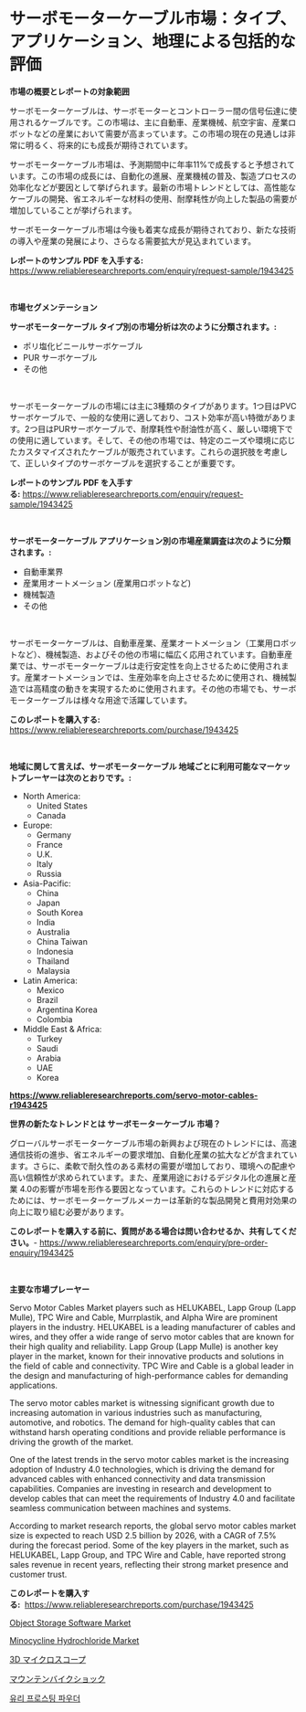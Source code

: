 <p><h1>サーボモーターケーブル市場：タイプ、アプリケーション、地理による包括的な評価</h1></p><p><strong>市場の概要とレポートの対象範囲</strong></p>
<p><p>サーボモーターケーブルは、サーボモーターとコントローラー間の信号伝達に使用されるケーブルです。この市場は、主に自動車、産業機械、航空宇宙、産業ロボットなどの産業において需要が高まっています。この市場の現在の見通しは非常に明るく、将来的にも成長が期待されています。</p><p>サーボモーターケーブル市場は、予測期間中に年率11%で成長すると予想されています。この市場の成長には、自動化の進展、産業機械の普及、製造プロセスの効率化などが要因として挙げられます。最新の市場トレンドとしては、高性能なケーブルの開発、省エネルギーな材料の使用、耐摩耗性が向上した製品の需要が増加していることが挙げられます。</p><p>サーボモーターケーブル市場は今後も着実な成長が期待されており、新たな技術の導入や産業の発展により、さらなる需要拡大が見込まれています。</p></p>
<p><strong>レポートのサンプル PDF を入手する:</strong> <a href="https://www.reliableresearchreports.com/enquiry/request-sample/1943425">https://www.reliableresearchreports.com/enquiry/request-sample/1943425</a></p>
<p>&nbsp;</p>
<p><strong>市場セグメンテーション</strong></p>
<p><strong>サーボモーターケーブル タイプ別の市場分析は次のように分類されます。:</strong></p>
<p><ul><li>ポリ塩化ビニールサーボケーブル</li><li>PUR サーボケーブル</li><li>その他</li></ul></p>
<p>&nbsp;</p>
<p><p>サーボモーターケーブルの市場には主に3種類のタイプがあります。1つ目はPVCサーボケーブルで、一般的な使用に適しており、コスト効率が高い特徴があります。2つ目はPURサーボケーブルで、耐摩耗性や耐油性が高く、厳しい環境下での使用に適しています。そして、その他の市場では、特定のニーズや環境に応じたカスタマイズされたケーブルが販売されています。これらの選択肢を考慮して、正しいタイプのサーボケーブルを選択することが重要です。</p></p>
<p><strong>レポートのサンプル PDF を入手する:</strong>&nbsp;<a href="https://www.reliableresearchreports.com/enquiry/request-sample/1943425">https://www.reliableresearchreports.com/enquiry/request-sample/1943425</a></p>
<p>&nbsp;</p>
<p><strong> サーボモーターケーブル アプリケーション別の市場産業調査は次のように分類されます。:</strong></p>
<p><ul><li>自動車業界</li><li>産業用オートメーション (産業用ロボットなど)</li><li>機械製造</li><li>その他</li></ul></p>
<p>&nbsp;</p>
<p><p>サーボモーターケーブルは、自動車産業、産業オートメーション（工業用ロボットなど）、機械製造、およびその他の市場に幅広く応用されています。自動車産業では、サーボモーターケーブルは走行安定性を向上させるために使用されます。産業オートメーションでは、生産効率を向上させるために使用され、機械製造では高精度の動きを実現するために使用されます。その他の市場でも、サーボモーターケーブルは様々な用途で活躍しています。</p></p>
<p><strong>このレポートを購入する:</strong>&nbsp; <a href="https://www.reliableresearchreports.com/purchase/1943425">https://www.reliableresearchreports.com/purchase/1943425</a></p>
<p>&nbsp;</p>
<p><strong>地域に関して言えば、サーボモーターケーブル 地域ごとに利用可能なマーケットプレーヤーは次のとおりです。:</strong></p>
<p><ul>
    <li>
        North America:
        <ul>
            <li>United States</li>
            <li>Canada</li>
        </ul>
    </li>
    <li>
        Europe:
        <ul>
            <li>Germany</li>
            <li>France</li>
            <li>U.K.</li>
            <li>Italy</li>
            <li>Russia</li>
        </ul>
    </li>
    <li>
        Asia-Pacific:
        <ul>
            <li>China</li>
            <li>Japan</li>
            <li>South Korea</li>
            <li>India</li>
            <li>Australia</li>
            <li>China Taiwan</li>
            <li>Indonesia</li>
            <li>Thailand</li>
            <li>Malaysia</li>
        </ul>
    </li>
    <li>
        Latin America:
        <ul>
            <li>Mexico</li>
            <li>Brazil</li>
            <li>Argentina Korea</li>
            <li>Colombia</li>
        </ul>
    </li>
    <li>
        Middle East & Africa:
        <ul>
            <li>Turkey</li>
            <li>Saudi</li>
            <li>Arabia</li>
            <li>UAE</li>
            <li>Korea</li>
        </ul>
    </li>
    </ul></p>
<p><strong><a href="https://www.reliableresearchreports.com/servo-motor-cables-r1943425">https://www.reliableresearchreports.com/servo-motor-cables-r1943425</a></strong>&nbsp;</p>
<p><strong>世界の新たなトレンドとは サーボモーターケーブル 市場？</strong></p>
<p><p>グローバルサーボモーターケーブル市場の新興および現在のトレンドには、高速通信技術の進歩、省エネルギーの要求増加、自動化産業の拡大などが含まれています。さらに、柔軟で耐久性のある素材の需要が増加しており、環境への配慮や高い信頼性が求められています。また、産業用途におけるデジタル化の進展と産業 4.0の影響が市場を形作る要因となっています。これらのトレンドに対応するためには、サーボモーターケーブルメーカーは革新的な製品開発と費用対効果の向上に取り組む必要があります。</p></p>
<p><strong>このレポートを購入する前に、質問がある場合は問い合わせるか、共有してください。</strong>- <a href="https://www.reliableresearchreports.com/enquiry/pre-order-enquiry/1943425">https://www.reliableresearchreports.com/enquiry/pre-order-enquiry/1943425</a></p>
<p>&nbsp;</p>
<p><strong>主要な市場プレーヤー</strong></p>
<p><p>Servo Motor Cables Market players such as HELUKABEL, Lapp Group (Lapp Mulle), TPC Wire and Cable, Murrplastik, and Alpha Wire are prominent players in the industry. HELUKABEL is a leading manufacturer of cables and wires, and they offer a wide range of servo motor cables that are known for their high quality and reliability. Lapp Group (Lapp Mulle) is another key player in the market, known for their innovative products and solutions in the field of cable and connectivity. TPC Wire and Cable is a global leader in the design and manufacturing of high-performance cables for demanding applications.</p><p>The servo motor cables market is witnessing significant growth due to increasing automation in various industries such as manufacturing, automotive, and robotics. The demand for high-quality cables that can withstand harsh operating conditions and provide reliable performance is driving the growth of the market.</p><p>One of the latest trends in the servo motor cables market is the increasing adoption of Industry 4.0 technologies, which is driving the demand for advanced cables with enhanced connectivity and data transmission capabilities. Companies are investing in research and development to develop cables that can meet the requirements of Industry 4.0 and facilitate seamless communication between machines and systems.</p><p>According to market research reports, the global servo motor cables market size is expected to reach USD 2.5 billion by 2026, with a CAGR of 7.5% during the forecast period. Some of the key players in the market, such as HELUKABEL, Lapp Group, and TPC Wire and Cable, have reported strong sales revenue in recent years, reflecting their strong market presence and customer trust.</p></p>
<p><strong>このレポートを購入する:</strong>&nbsp;&nbsp;<a href="https://www.reliableresearchreports.com/purchase/1943425">https://www.reliableresearchreports.com/purchase/1943425</a></p>
<p><p><a href="https://github.com/lataunyatinikmelvin59ilbd0dv/Market-Research-Report-List-2/blob/main/object-storage-software-market.md">Object Storage Software Market</a></p><p><a href="https://www.linkedin.com/pulse/minocycline-hydrochloridenbspmarket-focuses-market-share-rrnbe?trackingId=cHE%2FmXwKDxAtCpPYJ936Jw%3D%3D">Minocycline Hydrochloride Market</a></p><p><a href="https://github.com/roulaayoub-saad/Market-Research-Report-List-1/blob/main/749344354360.md">3D マイクロスコープ</a></p><p><a href="https://github.com/schmahlson/Market-Research-Report-List-1/blob/main/157997954361.md">マウンテンバイクショック</a></p><p><a href="https://medium.com/@stanleylyittle554467/%EC%9C%A0%EB%A6%AC-%EC%84%A4%ED%83%95-%EB%B6%84%EB%A7%90-%EC%8B%9C%EC%9E%A5-%EC%A0%90%EC%9C%A0%EC%9C%A8-%EB%B3%80%ED%99%94-%EB%B0%8F-%EC%8B%9C%EC%9E%A5-%EC%84%B1%EC%9E%A5-%ED%8A%B8%EB%A0%8C%EB%93%9C-2024-2031-04c8bacbf2bc">유리 프로스팅 파우더</a></p></p>